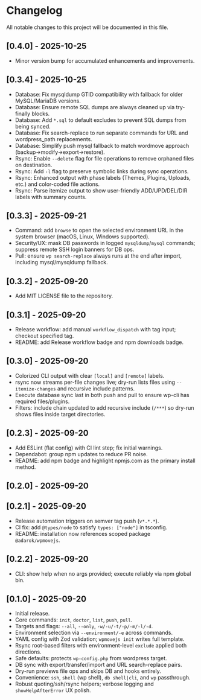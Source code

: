 # Changelog

All notable changes to this project will be documented in this file.

## [0.4.0] - 2025-10-25
- Minor version bump for accumulated enhancements and improvements.

## [0.3.4] - 2025-10-25
- Database: Fix mysqldump GTID compatibility with fallback for older MySQL/MariaDB versions.
- Database: Ensure remote SQL dumps are always cleaned up via try-finally blocks.
- Database: Add `*.sql` to default excludes to prevent SQL dumps from being synced.
- Database: Fix search-replace to run separate commands for URL and wordpress_path replacements.
- Database: Simplify push mysql fallback to match wordmove approach (backup→modify→export→restore).
- Rsync: Enable `--delete` flag for file operations to remove orphaned files on destination.
- Rsync: Add `-l` flag to preserve symbolic links during sync operations.
- Rsync: Enhanced output with phase labels (Themes, Plugins, Uploads, etc.) and color-coded file actions.
- Rsync: Parse itemize output to show user-friendly ADD/UPD/DEL/DIR labels with summary counts.

## [0.3.3] - 2025-09-21
- Command: add `browse` to open the selected environment URL in the system browser (macOS, Linux, Windows supported).
- Security/UX: mask DB passwords in logged `mysqldump`/`mysql` commands; suppress remote SSH login banners for DB ops.
- Pull: ensure `wp search-replace` always runs at the end after import, including mysql/mysqldump fallback.

## [0.3.2] - 2025-09-20
- Add MIT LICENSE file to the repository.

## [0.3.1] - 2025-09-20
- Release workflow: add manual `workflow_dispatch` with tag input; checkout specified tag.
- README: add Release workflow badge and npm downloads badge.

## [0.3.0] - 2025-09-20
- Colorized CLI output with clear `[local]` and `[remote]` labels.
- rsync now streams per-file changes live; dry-run lists files using `--itemize-changes` and recursive include patterns.
- Execute database sync last in both push and pull to ensure wp-cli has required files/plugins.
- Filters: include chain updated to add recursive include (`/***`) so dry-run shows files inside target directories.

## [0.2.3] - 2025-09-20
- Add ESLint (flat config) with CI lint step; fix initial warnings.
- Dependabot: group npm updates to reduce PR noise.
- README: add npm badge and highlight npmjs.com as the primary install method.

## [0.2.0] - 2025-09-20
## [0.2.1] - 2025-09-20
- Release automation triggers on semver tag push (`v*.*.*`).
- CI fix: add `@types/node` to satisfy `types: ["node"]` in tsconfig.
- README: installation now references scoped package `@adarok/wpmovejs`.

## [0.2.2] - 2025-09-20
- CLI: show help when no args provided; execute reliably via npm global bin.


## [0.1.0] - 2025-09-20
- Initial release.
- Core commands: `init`, `doctor`, `list`, `push`, `pull`.
- Targets and flags: `--all`, `--only`, `-w/-u/-t/-p/-m/-l/-d`.
- Environment selection via `--environment/-e` across commands.
- YAML config with Zod validation; `wpmovejs init` writes full template.
- Rsync root-based filters with environment-level `exclude` applied both directions.
- Safe defaults: protects `wp-config.php` from wordpress target.
- DB sync with export/transfer/import and URL search-replace pairs.
- Dry-run previews file ops and skips DB and hooks entirely.
- Convenience: `ssh`, `shell` (wp shell), `db shell|cli`, and `wp` passthrough.
- Robust quoting/ssh/rsync helpers; verbose logging and `showHelpAfterError` UX polish.
